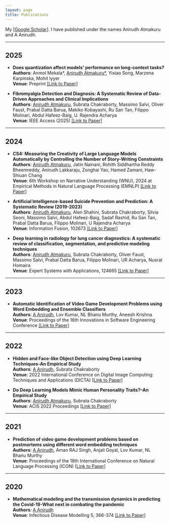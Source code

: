 ```yaml
---
layout: page
title: Publications
---
```


My <a href="https://scholar.google.com/citations?user=wknj4_8AAAAJ&hl=en&authuser=1" target="_blank">[Google Scholar]</a>. I have published under the names Anirudh Atmakuru and A Anirudh.

---

## 2025

- **Does quantization affect models' performance on long-context tasks?**
  <br>**Authors**: Anmol Mekala*, <u>Anirudh Atmakuru*</u>, Yixiao Song, Marzena Karpinska, Mohit Iyyer
  <br>**Venue**: Preprint <a href="https://arxiv.org/pdf/2505.20276?" target="_blank">[Link to Paper]</a>  

- **Fibromyalgia Detection and Diagnosis: A Systematic Review of Data-Driven Approaches and Clinical Implications**
  <br>**Authors**: <u>Anirudh Atmakuru</u>, Subrata Chakraborty, Massimo Salvi, Oliver Faust, Prabal Datta Barua, Makiko Kobayashi, Ru San Tan, Filippo Molinari, Abdul Hafeez-Baig, U. Rajendra Acharya
  <br>**Venue**: IEEE Access (2025) <a href="https://ieeexplore.ieee.org/stamp/stamp.jsp?tp=&arnumber=10872952" target="_blank">[Link to Paper]</a>  

---

## 2024

- **CS4: Measuring the Creativity of Large Language Models Automatically by Controlling the Number of Story-Writing Constraints**
  <br>**Authors**: <u>Anirudh Atmakuru</u>, Jatin Nainani, Rohith Siddhartha Reddy Bheemreddy, Anirudh Lakkaraju, Zonghai Yao, Hamed Zamani, Haw-Shiuan Chang 
  <br>**Venue**: 6th Workshop on Narrative Understanding (WNU), 2024 at Empirical Methods in Natural Language Processing (EMNLP) <a href="https://arxiv.org/pdf/2410.04197" target="_blank">[Link to Paper]</a>  


- **Artificial Intelligence-based Suicide Prevention and Prediction: A Systematic Review (2019-2023)**
  <br>**Authors**: <u>Anirudh Atmakuru</u>, Alen Shahini, Subrata Chakraborty, Silvia Seoni, Massimo Salvi, Abdul Hafeez-Baig, Sadaf Rashid, Ru San Tan, Prabal Datta Barua, Filippo Molinari, U Rajendra Acharya  
  **Venue**: Information Fusion, 102673 <a href="https://doi.org/10.1016/j.inffus.2024.102673" target="_blank">[Link to Paper]</a>

- **Deep learning in radiology for lung cancer diagnostics: A systematic review of classification, segmentation, and predictive modeling techniques**
  <br>**Authors**: <u>Anirudh Atmakuru</u>, Subrata Chakraborty, Oliver Faust, Massimo Salvi, Prabal Datta Barua, Filippo Molinari, UR Acharya, Nusrat Homaira 
  <br>**Venue**: Expert Systems with Applications, 124665
  <a href="https://doi.org/10.1016/j.eswa.2024.124665" target="_blank">[Link to Paper]</a>

---

## 2023

- **Automatic Identification of Video Game Development Problems using Word Embedding and Ensemble Classifiers**
  <br>**Authors**: <u>A Anirudh</u>, Lov Kumar, NL Bhanu Murthy, Aneesh Krishna
  <br>**Venue**: Proceedings of the 16th Innovations in Software Engineering Conference
  <a href="https://dl.acm.org/doi/abs/10.1145/3578527.3578543" target="_blank">[Link to Paper]</a>

---

## 2022

- **Hidden and Face-like Object Detection using Deep Learning Techniques-An Empirical Study**
  <br>**Authors**: <u>A Anirudh</u>, Subrata Chakraborty
  <br>**Venue**: 2022 International Conference on Digital Image Computing: Techniques and Applications (DICTA)
  <a href="https://ieeexplore.ieee.org/abstract/document/10034632" target="_blank">[Link to Paper]</a>

- **Do Deep Learning Models Mimic Human Personality Traits?–An Empirical Study**
  <br>**Authors**: <u>Anirudh Atmakuru</u>, Subrata Chakraborty
  <br>**Venue**: ACIS 2022 Proceedings
  <a href="https://aisel.aisnet.org/acis2022/11/" target="_blank">[Link to Paper]</a>

---

## 2021

- **Prediction of video game development problems based on postmortems using different word embedding techniques**
  <br>**Authors**: <u>A Anirudh</u>, Aman RAJ Singh, Anjali Goyal, Lov Kumar, NL Bhanu Murthy
  <br>**Venue**: Proceedings of the 18th International Conference on Natural Language Processing (ICON)
  <a href="https://aclanthology.org/2021.icon-main.56/" target="_blank">[Link to Paper]</a>

---

## 2020

- **Mathematical modeling and the transmission dynamics in predicting the Covid-19-What next in combating the pandemic**
  <br>**Authors**: <u>A Anirudh</u> 
  <br>**Venue**: Infectious Disease Modelling 5, 366-374
  <a href="https://doi.org/10.1016/j.idm.2020.06.002" target="_blank">[Link to Paper]</a>
